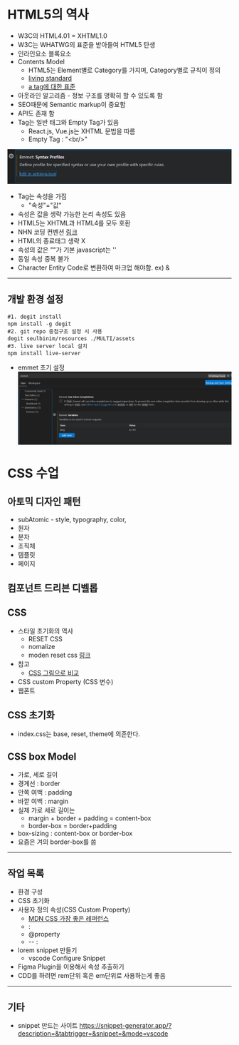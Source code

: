 # HTML5의 역사

- W3C의 HTML4.01 = XHTML1.0
- W3C는 WHATWG의 표준을 받아들여 HTML5 탄생
- 인라인요소 블록요소
- Contents Model
  - HTML5는 Element별로 Category를 가지며, Category별로 규칙이 정의
  - [living standard](https://html.spec.whatwg.org/multipage/)
  - [a tag에 대한 표준](https://html.spec.whatwg.org/multipage/text-level-semantics.html#the-a-element)
- 아웃라인 알고리즘 - 정보 구조를 명확히 할 수 있도록 함
- SEO때문에 Semantic markup이 중요함
- API도 존재 함
- Tag는 일반 태그와 Empty Tag가 있음
    - React.js, Vue.js는 XHTML 문법을 따름
    - Empty Tag : "\<br/>"

![alt text](image.png)


- Tag는 속성을 가짐
    - "속성"="값"
- 속성은 값을 생략 가능한 논리 속성도 있음
- HTML5는 XHTML과 HTML4를 모두 호환
- NHN 코딩 컨벤션 [링크](https://nuli.navercorp.com/data/convention/NHN_Coding_Conventions_for_Markup_Languages.pdf)
- HTML의 종료태그 생략 X
- 속성의 값은 ""가 기본 javascript는 ''
- 동일 속성 중복 불가
- Character Entity Code로 변환하여 마크업 해야함. ex) &


---

## 개발 환경 설정
```
#1. degit install
npm install -g degit
#2. git repo 중첩구조 설정 시 사용
degit seulbinim/resources ./MULTI/assets
#3. live server local 설치
npm install live-server
```
- emmet 초기 설정
![emmet 초기 설정](image-1.png)

# CSS 수업

## 아토믹 디자인 패턴
- subAtomic - style, typography, color, 
- 원자
- 분자
- 조직체
- 템플릿
- 페이지

## 컴포넌트 드리븐 디벨롭

## CSS
- 스타일 초기화의 역사
  - RESET CSS
  - nomalize
  - moden reset css [링크](https://www.joshwcomeau.com/css/custom-css-reset/)
- 참고
  - [CSS 그림으로 비교](https://brunch.co.kr/@euid/2)
- CSS custom Property (CSS 변수)
- 웹폰트


## CSS 초기화
- index.css는 base, reset, theme에 의존한다.

## CSS box Model
- 가로, 세로 길이
- 경계선 : border
- 안쪽 여백 : padding
- 바깥 여백 : margin
- 실제 가로 세로 길이는 
  - margin + border + padding = content-box
  - border-box = border+padding
- box-sizing : content-box or border-box
- 요즘은 겨의 border-box를 씀 

---

## 작업 목록
- 환경 구성
- CSS 초기화
- 사용자 정의 속성(CSS Custom Property)
  - [MDN CSS 가장 좋은 레퍼런스](https://developer.mozilla.org/en-US/docs/Web/CSS/CSS_cascading_variables/Using_CSS_custom_properties)
  - :
  - @property
  - -- : 
- lorem snippet 만들기
  - vscode Configure Snippet
- Figma Plugin을 이용해서 속성 추출하기
- CDD를 하려면 rem단위 혹은 em단위로 사용하는게 좋음

---

## 기타
- snippet 만드는 사이트
https://snippet-generator.app/?description=&tabtrigger=&snippet=&mode=vscode